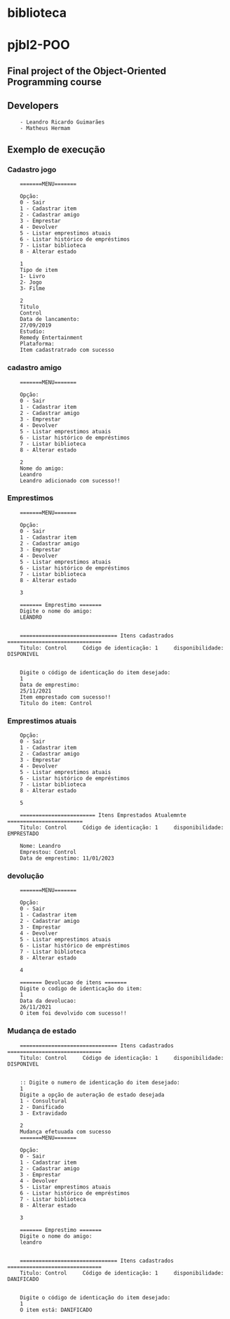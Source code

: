 # biblioteca
# pjbl2-POO

## Final project of the Object-Oriented Programming course

## Developers
        - Leandro Ricardo Guimarães
        - Matheus Hermam
  
## Exemplo de execução

### Cadastro jogo
        =======MENU=======

        Opção:
        0 - Sair
        1 - Cadastrar item
        2 - Cadastrar amigo
        3 - Emprestar
        4 - Devolver
        5 - Listar emprestimos atuais
        6 - Listar histórico de empréstimos
        7 - Listar biblioteca
        8 - Alterar estado

        1
        Tipo de item
        1- Livro
        2- Jogo
        3- Filme

        2
        Titulo
        Control
        Data de lancamento: 
        27/09/2019
        Estudio:
        Remedy Entertainment
        Plataforma:
        Item cadastratrado com sucesso
### cadastro amigo
        =======MENU=======

        Opção:
        0 - Sair
        1 - Cadastrar item
        2 - Cadastrar amigo
        3 - Emprestar
        4 - Devolver
        5 - Listar emprestimos atuais
        6 - Listar histórico de empréstimos
        7 - Listar biblioteca
        8 - Alterar estado

        2
        Nome do amigo: 
        Leandro
        Leandro adicionado com sucesso!!
### Emprestimos
        =======MENU=======

        Opção:
        0 - Sair
        1 - Cadastrar item
        2 - Cadastrar amigo
        3 - Emprestar
        4 - Devolver
        5 - Listar emprestimos atuais
        6 - Listar histórico de empréstimos
        7 - Listar biblioteca
        8 - Alterar estado

        3

        ======= Emprestimo =======
        Digite o nome do amigo:   
        LEANDRO


        =============================== Itens cadastrados ==============================
        Titulo: Control     Código de identicação: 1     disponibilidade: DISPONIVEL   


        Digite o código de identicação do item desejado:
        1
        Data de emprestimo: 
        25/11/2021
        Item emprestado com sucesso!!
        Titulo do item: Control     
### Emprestimos atuais
        Opção:
        0 - Sair
        1 - Cadastrar item
        2 - Cadastrar amigo
        3 - Emprestar
        4 - Devolver
        5 - Listar emprestimos atuais
        6 - Listar histórico de empréstimos
        7 - Listar biblioteca
        8 - Alterar estado

        5

        ======================== Itens Emprestados Atualemnte ========================
        Titulo: Control     Código de identicação: 1     disponibilidade: EMPRESTADO

        Nome: Leandro
        Emprestou: Control
        Data de emprestimo: 11/01/2023
### devolução
        =======MENU=======

        Opção:
        0 - Sair
        1 - Cadastrar item
        2 - Cadastrar amigo
        3 - Emprestar
        4 - Devolver
        5 - Listar emprestimos atuais
        6 - Listar histórico de empréstimos
        7 - Listar biblioteca
        8 - Alterar estado

        4

        ======= Devolucao de itens =======      
        Digite o codigo de identicação do item: 
        1
        Data da devolucao: 
        26/11/2021
        O item foi devolvido com sucesso!! 
### Mudança de estado 
        =============================== Itens cadastrados ==============================
        Titulo: Control     Código de identicação: 1     disponibilidade: DISPONIVEL


        :: Digite o numero de identicação do item desejado:
        1
        Digite a opção de auteração de estado desejada
        1 - Consultural
        2 - Danificado
        3 - Extravidado

        2
        Mudança efetuuada com sucesso
        =======MENU=======

        Opção:
        0 - Sair
        1 - Cadastrar item
        2 - Cadastrar amigo
        3 - Emprestar
        4 - Devolver
        5 - Listar emprestimos atuais
        6 - Listar histórico de empréstimos
        7 - Listar biblioteca
        8 - Alterar estado

        3

        ======= Emprestimo =======
        Digite o nome do amigo:   
        leandro


        =============================== Itens cadastrados ==============================
        Titulo: Control     Código de identicação: 1     disponibilidade: DANIFICADO   


        Digite o código de identicação do item desejado:
        1
        O item está: DANIFICADO
